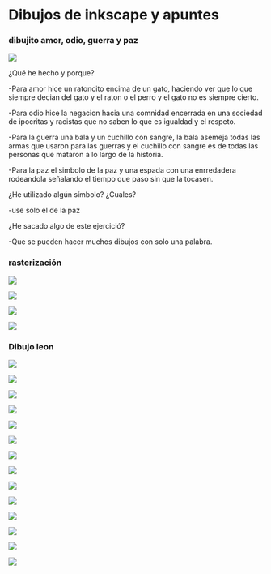 # Dibujos de inkscape y apuntes

### dibujito amor, odio, guerra y paz

![](https://github.com/Albitah24/Soldadura-y-diseno-UwU/blob/main/Captura%20de%20pantalla%20de%202021-03-24%2010-53-41.png)


¿Qué he hecho y porque? 

-Para amor hice un ratoncito encima de un gato, haciendo ver que lo que siempre decian del gato y el raton o el perro y el gato no es siempre cierto.

-Para odio hice la negacion hacia una comnidad encerrada en una sociedad de ipocritas y racistas que no saben lo que es igualdad y el respeto.

-Para la guerra una bala y un cuchillo con sangre, la bala asemeja todas las armas que usaron para las guerras y el cuchillo con sangre es de todas las personas que mataron a lo largo de la historia.

-Para la paz el simbolo de la paz y una espada con una enrredadera rodeandola señalando el tiempo que paso sin que la tocasen.

¿He utilizado algún símbolo? ¿Cuales?

-use solo el de la paz

¿He sacado algo de este ejercició?

-Que se pueden hacer muchos dibujos con solo una palabra.


### rasterización



![](https://github.com/Albitah24/Soldadura-y-diseno-UwU/blob/main/dibujo150.svg.png)




![](https://github.com/Albitah24/Soldadura-y-diseno-UwU/blob/main/dibujo.svg)



![](https://github.com/Albitah24/Soldadura-y-diseno-UwU/blob/main/dibujo50.svg.png)



![](https://github.com/Albitah24/Soldadura-y-diseno-UwU/blob/main/dibujo.svg.png)


### Dibujo leon 

![](https://github.com/Albitah24/Soldadura-y-diseno-UwU/blob/main/leonxitu.jpg.svg)


![](https://github.com/Albitah24/Soldadura-y-diseno-UwU/blob/main/leonxitu2.jpg.svg)


![](https://github.com/Albitah24/Soldadura-y-diseno-UwU/blob/main/leonxitu3.jpg.svg)


![](https://github.com/Albitah24/Soldadura-y-diseno-UwU/blob/main/leonxitu4.jpg.svg)


![](https://github.com/Albitah24/Soldadura-y-diseno-UwU/blob/main/leonxitu5.jpg.svg)


![](https://github.com/Albitah24/Soldadura-y-diseno-UwU/blob/main/leonxitu6.jpg.svg)


![](https://github.com/Albitah24/Soldadura-y-diseno-UwU/blob/main/Captura%20de%20pantalla%20de%202021-03-25%2009-39-39.png)


![](https://github.com/Albitah24/Soldadura-y-diseno-UwU/blob/main/leon%20trazo%200.2.png)


![](https://github.com/Albitah24/Soldadura-y-diseno-UwU/blob/main/leon%20trazo%200.2.jpg.svg)


![](https://github.com/Albitah24/Soldadura-y-diseno-UwU/blob/main/leon%20trazo%200.1.png)


![](https://github.com/Albitah24/Soldadura-y-diseno-UwU/blob/main/leon%20trazo%200.1.svg)


![](https://github.com/Albitah24/Soldadura-y-diseno-UwU/blob/main/leon%20trazo%200.3..png)

![](https://github.com/Albitah24/Soldadura-y-diseno-UwU/blob/main/leon%20trazo%200.3.svg)


![](https://github.com/Albitah24/Soldadura-y-diseno-UwU/blob/main/leon%20trazo%200.4.png)



